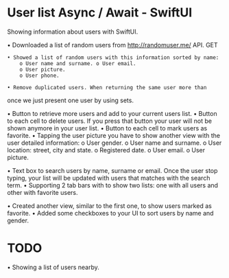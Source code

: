 # User list Async / Await - SwiftUI 

Showing information about users with SwiftUI.

• Downloaded a list of random users from http://randomuser.me/ API. GET

    • Showed a list of random users with this information sorted by name:
        o User name and surname. o User email.
        o User picture.
        o User phone.
        
    • Remove duplicated users. When returning the same user more than
once we  just present one user by using sets.


• Button to retrieve more users and add to your current users list.
• Button to each cell to delete users. If you press that button your user will not
be shown anymore in your user list.
• Button to each cell to mark users as favorite.
• Tapping the user picture you have to show another view with the user detailed information:
    o User gender.
    o User name and surname.
    o User location: street, city and state. o Registered date.
    o User email.
    o User picture.


• Text box to search users by name, surname or email. Once the user stop typing, your list will be updated with users that matches with the search term.
• Supporting 2 tab bars with to show two lists: one with all users and other with favorite users.

• Created another view, similar to the first one, to show users marked as favorite.
• Added some checkboxes to your UI to sort users by name and gender.


# TODO
• Showing a list of users nearby.
